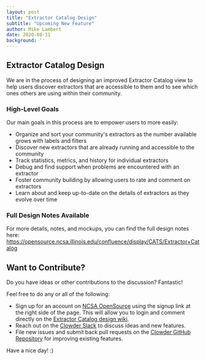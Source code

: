 ```yaml
---
layout: post
title: "Extractor Catalog Design"
subtitle: "Upcoming New Feature"
author: Mike Lambert
date: 2020-08-31
background: ''
---
```


## Extractor Catalog Design

We are in the process of designing an improved Extractor Catalog view to help users discover extractors that are accessible to them and to see which ones others are using within their community.


### High-Level Goals
Our main goals in this process are to empower users to more easily:
* Organize and sort your community's extractors as the number available grows with labels and filters
* Discover new extractors that are already running and accessible to the community
* Track statistics, metrics, and history for individual extractors
* Debug and find support when problems are encountered with an extractor
* Foster community building by allowing users to rate and comment on extractors
* Learn about and keep up-to-date on the details of extractors as they evolve over time


### Full Design Notes Available
For more details, notes, and mockups, you can find the full design notes here: https://opensource.ncsa.illinois.edu/confluence/display/CATS/Extractor+Catalog

## Want to Contribute?
Do you have ideas or other contributions to the discussion? Fantastic!

Feel free to do any or all of the following:
* Sign up for an account on [NCSA OpenSource](https://opensource.ncsa.illinois.edu/confluence/#all-updates) using the signup link at the right side of the page. This will allow you to login and comment directly on the [Extractor Catalog design wiki](https://opensource.ncsa.illinois.edu/confluence/display/CATS/Extractor+Catalog).
* Reach out on the [Clowder Slack](https://clowder-software.slack.com) to discuss ideas and new features.
* File new issues and submit back pull requests on the [Clowder GitHub Repository](https://github.com/clowder-framework/clowder) for improving existing features.


Have a nice day! :)


